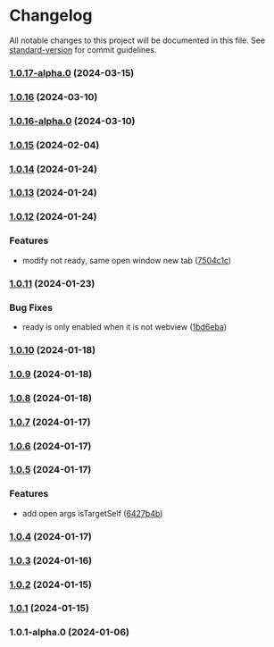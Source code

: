 # Changelog

All notable changes to this project will be documented in this file. See [standard-version](https://github.com/conventional-changelog/standard-version) for commit guidelines.

### [1.0.17-alpha.0](https://github.com/imagine10255/bear-window-launcher/compare/v1.0.16...v1.0.17-alpha.0) (2024-03-15)

### [1.0.16](https://github.com/imagine10255/bear-window-launcher/compare/v1.0.16-alpha.0...v1.0.16) (2024-03-10)

### [1.0.16-alpha.0](https://github.com/imagine10255/bear-window-launcher/compare/v1.0.15...v1.0.16-alpha.0) (2024-03-10)

### [1.0.15](https://github.com/imagine10255/bear-window-launcher/compare/v1.0.14...v1.0.15) (2024-02-04)

### [1.0.14](https://github.com/imagine10255/bear-window-launcher/compare/v1.0.13...v1.0.14) (2024-01-24)

### [1.0.13](https://github.com/imagine10255/bear-window-launcher/compare/v1.0.12...v1.0.13) (2024-01-24)

### [1.0.12](https://github.com/imagine10255/bear-window-launcher/compare/v1.0.11...v1.0.12) (2024-01-24)


### Features

* modify not ready, same open window new tab ([7504c1c](https://github.com/imagine10255/bear-window-launcher/commit/7504c1c15facc0e21248bda4777d442158722889))

### [1.0.11](https://github.com/imagine10255/bear-window-launcher/compare/v1.0.10...v1.0.11) (2024-01-23)


### Bug Fixes

* ready is only enabled when it is not webview ([1bd6eba](https://github.com/imagine10255/bear-window-launcher/commit/1bd6ebaf752cff3703a7b39c7dd7366c8ab06901))

### [1.0.10](https://github.com/imagine10255/bear-window-launcher/compare/v1.0.9...v1.0.10) (2024-01-18)

### [1.0.9](https://github.com/imagine10255/bear-window-launcher/compare/v1.0.8...v1.0.9) (2024-01-18)

### [1.0.8](https://github.com/imagine10255/bear-window-launcher/compare/v1.0.7...v1.0.8) (2024-01-18)

### [1.0.7](https://github.com/imagine10255/bear-window-launcher/compare/v1.0.6...v1.0.7) (2024-01-17)

### [1.0.6](https://github.com/imagine10255/bear-window-launcher/compare/v1.0.5...v1.0.6) (2024-01-17)

### [1.0.5](https://github.com/imagine10255/bear-window-launcher/compare/v1.0.4...v1.0.5) (2024-01-17)


### Features

* add open args isTargetSelf ([6427b4b](https://github.com/imagine10255/bear-window-launcher/commit/6427b4be83b8c0d87d5ef29242809b4c7be2d550))

### [1.0.4](https://github.com/imagine10255/bear-window-launcher/compare/v1.0.3...v1.0.4) (2024-01-17)

### [1.0.3](https://github.com/imagine10255/bear-window-launcher/compare/v1.0.2...v1.0.3) (2024-01-16)

### [1.0.2](https://github.com/imagine10255/bear-window-launcher/compare/v1.0.1...v1.0.2) (2024-01-15)

### [1.0.1](https://github.com/imagine10255/bear-window-launcher/compare/v1.0.1-alpha.0...v1.0.1) (2024-01-15)

### 1.0.1-alpha.0 (2024-01-06)
